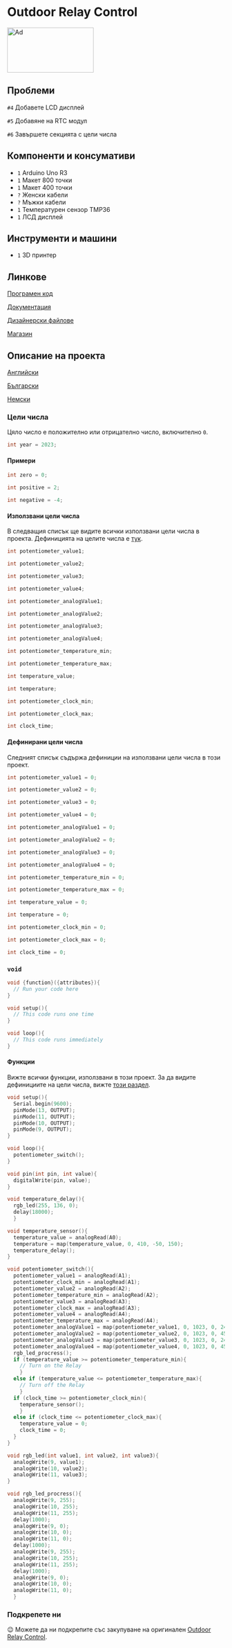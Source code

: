 # Outdoor Relay Control

<a href="https://www.tindie.com/products/arduino-core/outdoor-relay-control/"><img src="https://d2ss6ovg47m0r5.cloudfront.net/badges/tindie-larges.png" alt="Ad" width="200" height="104"></a>

## Проблеми

`#4` Добавете LCD дисплей

`#5` Добавяне на RTC модул

`#6` Завършете секцията с цели числа

## Компоненти и консумативи

* `1` Arduino Uno R3
* `1` Mакет 800 точки
* `1` Mакет 400 точки
* `?` Женски кабели
* `?` Мъжки кабели
* `1` Температурен сензор TMP36
* `1` ЛСД дисплей

## Инструменти и машини

* `1` 3D принтер

## Линкове

[Програмен код](https://github.com/arduino-core/Outdoor-Relay-Control)

[Документация](https://hackaday.io/project/189172-outdoor-relay-control)

[Дизайнерски файлове](https://wokwi.com/projects/353834225920033793)

[Магазин](https://www.tindie.com/products/arduino-core/outdoor-relay-control/)

## Описание на проекта

[Английски](/proj/english.md)

[Български](/proj/bulgarian.md)

[Немски](/proj/german.md)

### Цели числа

Цяло число е положително или отрицателно число, включително `0`.

```cpp
int year = 2023;
```

#### Примери

```cpp
int zero = 0;
```
```cpp
int positive = 2;
```
```cpp
int negative = -4;
```

#### Използвани цели числа

В следващия списък ще видите всички използвани цели числа в проекта. Дефиницията на целите числа е [тук](#Дефинирани-цели-числа).

```cpp
int potentiometer_value1;
```
```cpp
int potentiometer_value2;
```
```cpp
int potentiometer_value3;
```
```cpp
int potentiometer_value4;
```
```cpp
int potentiometer_analogValue1;
```
```cpp
int potentiometer_analogValue2;
```
```cpp
int potentiometer_analogValue3;
```
```cpp
int potentiometer_analogValue4;
```
```cpp
int potentiometer_temperature_min;
```
```cpp
int potentiometer_temperature_max;
```
```cpp
int temperature_value;
```
```cpp
int temperature;
```
```cpp
int potentiometer_clock_min;
```
```cpp
int potentiometer_clock_max;
```
```cpp
int clock_time;
```

#### Дефинирани цели числа

Следният списък съдържа дефиниции на използвани цели числа в този проект.

```cpp
int potentiometer_value1 = 0;
```
```cpp
int potentiometer_value2 = 0;
```
```cpp
int potentiometer_value3 = 0;
```
```cpp
int potentiometer_value4 = 0;
```
```cpp
int potentiometer_analogValue1 = 0;
```
```cpp
int potentiometer_analogValue2 = 0;
```
```cpp
int potentiometer_analogValue3 = 0;
```
```cpp
int potentiometer_analogValue4 = 0;
```
```cpp
int potentiometer_temperature_min = 0;
```
```cpp
int potentiometer_temperature_max = 0;
```
```cpp
int temperature_value = 0;
```
```cpp
int temperature = 0;
```
```cpp
int potentiometer_clock_min = 0;
```
```cpp
int potentiometer_clock_max = 0;
```
```cpp
int clock_time = 0;
```

### `void`

```cpp
void {function}({attributes}){
  // Run your code here
}
```
```cpp
void setup(){
  // This code runs one time
}
```
```cpp
void loop(){
  // This code runs immediately
}
```

#### Функции

Вижте всички функции, използвани в този проект. За да видите дефинициите на цели числа, вижте [този раздел](#Дефинирани-цели-числа).

```cpp
void setup(){
  Serial.begin(9600);
  pinMode(13, OUTPUT);
  pinMode(11, OUTPUT);
  pinMode(10, OUTPUT);
  pinMode(9, OUTPUT);
}
```
```cpp
void loop(){
  potentiometer_switch();
}
```
```cpp
void pin(int pin, int value){
  digitalWrite(pin, value);
}
```
```cpp
void temperature_delay(){
  rgb_led(255, 136, 0);
  delay(18000);
  }
```
```cpp
void temperature_sensor(){
  temperature_value = analogRead(A0);
  temperature = map(temperature_value, 0, 410, -50, 150);
  temperature_delay();
}
```
```cpp
void potentiometer_switch(){
  potentiometer_value1 = analogRead(A1);
  potentiometer_clock_min = analogRead(A1);
  potentiometer_value2 = analogRead(A2);
  potentiometer_temperature_min = analogRead(A2);
  potentiometer_value3 = analogRead(A3);
  potentiometer_clock_max = analogRead(A3);
  potentiometer_value4 = analogRead(A4);
  potentiometer_temperature_max = analogRead(A4);
  potentiometer_analogValue1 = map(potentiometer_value1, 0, 1023, 0, 24);
  potentiometer_analogValue2 = map(potentiometer_value2, 0, 1023, 0, 45);
  potentiometer_analogValue3 = map(potentiometer_value3, 0, 1023, 0, 24);
  potentiometer_analogValue4 = map(potentiometer_value4, 0, 1023, 0, 45);
  rgb_led_procress();
  if (temperature_value >= potentiometer_temperature_min){
    // Turn on the Relay
    }
  else if (temperature_value <= potentiometer_temperature_max){
    // Turn off the Relay
    }
  if (clock_time >= potentiometer_clock_min){
    temperature_sensor();
    }
  else if (clock_time <= potentiometer_clock_max){
    temperature_value = 0;
    clock_time = 0;
  }
}
```
```cpp
void rgb_led(int value1, int value2, int value3){
  analogWrite(9, value1);
  analogWrite(10, value2);
  analogWrite(11, value3);
}
```
```cpp
void rgb_led_procress(){
  analogWrite(9, 255);
  analogWrite(10, 255);
  analogWrite(11, 255);
  delay(1000);
  analogWrite(9, 0);
  analogWrite(10, 0);
  analogWrite(11, 0);
  delay(1000);
  analogWrite(9, 255);
  analogWrite(10, 255);
  analogWrite(11, 255);
  delay(1000);
  analogWrite(9, 0);
  analogWrite(10, 0);
  analogWrite(11, 0);
  }
```

### Подкрепете ни

:wink: Можете да ни подкрепите със закупуване на оригинален [Outdoor Relay Control](https://www.tindie.com/products/arduino-core/outdoor-relay-control/).
